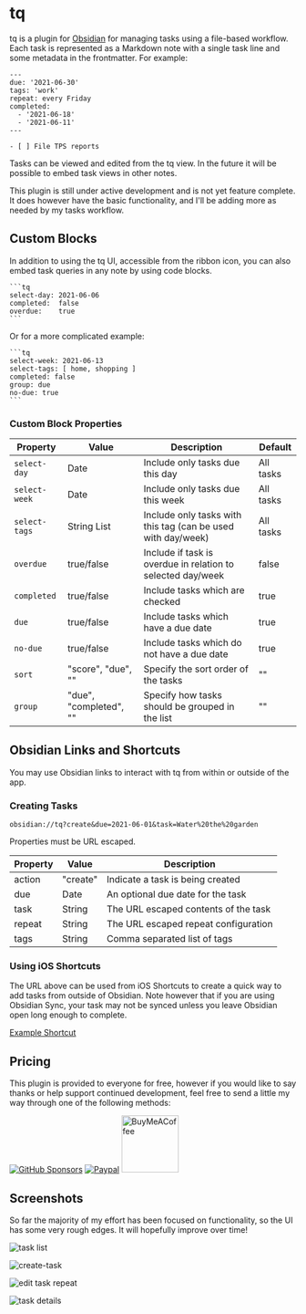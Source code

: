# tq

tq is a plugin for [Obsidian](https://obsidian.md) for managing tasks using a
file-based workflow. Each task is represented as a Markdown note with a single
task line and some metadata in the frontmatter. For example:

```
---
due: '2021-06-30'
tags: 'work'
repeat: every Friday
completed:
  - '2021-06-18'
  - '2021-06-11'
---

- [ ] File TPS reports

```

Tasks can be viewed and edited from the tq view. In the future it will be
possible to embed task views in other notes.

This plugin is still under active development and is not yet feature complete.
It does however have the basic functionality, and I'll be adding more as needed
by my tasks workflow.

## Custom Blocks

In addition to using the tq UI, accessible from the ribbon icon, you can also
embed task queries in any note by using code blocks.

    ```tq
    select-day: 2021-06-06
    completed:  false
    overdue:    true
    ```

Or for a more complicated example:

    ```tq
    select-week: 2021-06-13
    select-tags: [ home, shopping ]
    completed: false
    group: due
    no-due: true
    ```

### Custom Block Properties

| Property      | Value                  | Description                                                  | Default   |
| ------------- | ---------------------- | ------------------------------------------------------------ | --------- |
| `select-day`  | Date                   | Include only tasks due this day                              | All tasks |
| `select-week` | Date                   | Include only tasks due this week                             | All tasks |
| `select-tags` | String List            | Include only tasks with this tag (can be used with day/week) | All tasks |
| `overdue`     | true/false             | Include if task is overdue in relation to selected day/week  | false     |
| `completed`   | true/false             | Include tasks which are checked                              | true      |
| `due`         | true/false             | Include tasks which have a due date                          | true      |
| `no-due`      | true/false             | Include tasks which do not have a due date                   | true      |
| `sort`        | "score", "due", ""     | Specify the sort order of the tasks                          | ""        |
| `group`       | "due", "completed", "" | Specify how tasks should be grouped in the list              | ""        |

## Obsidian Links and Shortcuts

You may use Obsidian links to interact with tq from within or outside of the app.

### Creating Tasks

```
obsidian://tq?create&due=2021-06-01&task=Water%20the%20garden
```

Properties must be URL escaped.

| Property | Value    | Description                          |
| -------- | -------- | ------------------------------------ |
| action   | "create" | Indicate a task is being created     |
| due      | Date     | An optional due date for the task    |
| task     | String   | The URL escaped contents of the task |
| repeat   | String   | The URL escaped repeat configuration |
| tags     | String   | Comma separated list of tags         |

### Using iOS Shortcuts

The URL above can be used from iOS Shortcuts to create a quick way to add tasks
from outside of Obsidian. Note however that if you are using Obsidian Sync, your
task may not be synced unless you leave Obsidian open long enough to complete.

[Example Shortcut](https://www.icloud.com/shortcuts/ea7991d02bc24922ace9b49c670a1397)

## Pricing

This plugin is provided to everyone for free, however if you would like to
say thanks or help support continued development, feel free to send a little
my way through one of the following methods:

[![GitHub Sponsors](https://img.shields.io/github/sponsors/tgrosinger?style=social)](https://github.com/sponsors/tgrosinger)
[![Paypal](https://img.shields.io/badge/paypal-tgrosinger-yellow?style=social&logo=paypal)](https://paypal.me/tgrosinger)
[<img src="https://cdn.buymeacoffee.com/buttons/v2/default-yellow.png" alt="BuyMeACoffee" width="100">](https://www.buymeacoffee.com/tgrosinger)

## Screenshots

So far the majority of my effort has been focused on functionality, so the UI
has some very rough edges. It will hopefully improve over time!

![task list](https://raw.githubusercontent.com/tgrosinger/tq-obsidian/main/resources/screenshots/task-list.png)

![create-task](https://raw.githubusercontent.com/tgrosinger/tq-obsidian/main/resources/screenshots/create-task.png)

![edit task repeat](https://raw.githubusercontent.com/tgrosinger/tq-obsidian/main/resources/screenshots/edit-repeat.png)

![task details](https://raw.githubusercontent.com/tgrosinger/tq-obsidian/main/resources/screenshots/expanded-task.png)
